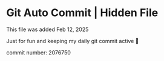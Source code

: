 # Git Auto Commit | Hidden File

This file was added Feb 12, 2025

Just for fun and keeping my daily git commit active 🤪

commit number: 2076750
